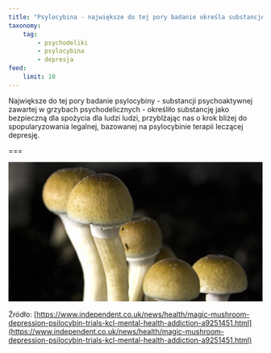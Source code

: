```yaml
---
title: "Psylocybina - największe do tej pory badanie określa substancję\_jako bezpieczną"
taxonomy:
    tag:
        - psychodeliki
        - psylocybina
        - depresja
feed:
    limit: 10
---
```


Największe do tej pory badanie psylocybiny - substancji psychoaktywnej zawartej w grzybach psychodelicznych - określiło substancję jako bezpieczną dla spożycia dla ludzi ludzi, przyblżając nas o krok bliżej do spopularyzowania legalnej, bazowanej na psylocybinie terapii leczącej depresję.

===

![](Screenshot%202020-01-02%20at%2023.15.42.png)

Źródło: [https://www.independent.co.uk/news/health/magic-mushroom-depression-psilocybin-trials-kcl-mental-health-addiction-a9251451.html](https://www.independent.co.uk/news/health/magic-mushroom-depression-psilocybin-trials-kcl-mental-health-addiction-a9251451.html)